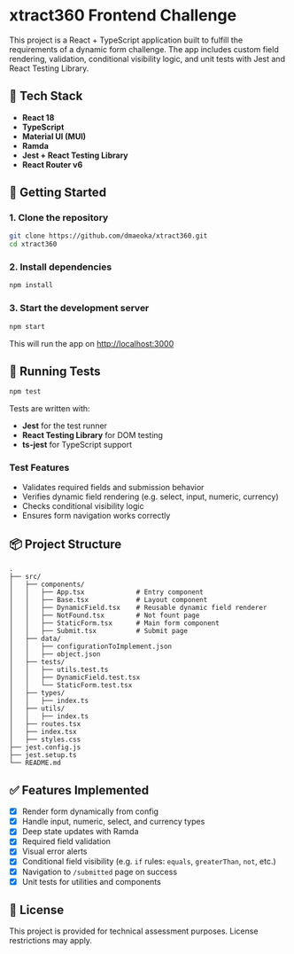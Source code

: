 # xtract360 Frontend Challenge

This project is a React + TypeScript application built to fulfill the requirements of a dynamic form challenge. The app includes custom field rendering, validation, conditional visibility logic, and unit tests with Jest and React Testing Library.

## 🧱 Tech Stack

- **React 18**
- **TypeScript**
- **Material UI (MUI)**
- **Ramda**
- **Jest + React Testing Library**
- **React Router v6**

## 🚀 Getting Started

### 1. Clone the repository

```bash
git clone https://github.com/dmaeoka/xtract360.git
cd xtract360
```

### 2. Install dependencies

```bash
npm install
```

### 3. Start the development server

```bash
npm start
```

This will run the app on [http://localhost:3000](http://localhost:3000)

## 🧪 Running Tests

```bash
npm test
```

Tests are written with:

- **Jest** for the test runner
- **React Testing Library** for DOM testing
- **ts-jest** for TypeScript support

### Test Features

- Validates required fields and submission behavior
- Verifies dynamic field rendering (e.g. select, input, numeric, currency)
- Checks conditional visibility logic
- Ensures form navigation works correctly

## 📦 Project Structure

```
.
├── src/
│   ├── components/
│   │   ├── App.tsx             # Entry component
│   │   ├── Base.tsx            # Layout component
│   │   ├── DynamicField.tsx    # Reusable dynamic field renderer
│   │   ├── NotFound.tsx        # Not fount page
│   │   ├── StaticForm.tsx      # Main form component
│   │   ├── Submit.tsx          # Submit page
│   ├── data/
│   │   ├── configurationToImplement.json
│   │   ├── object.json
│   ├── tests/
│   │   ├── utils.test.ts
│   │   ├── DynamicField.test.tsx
│   │   └── StaticForm.test.tsx
│   ├── types/
│   │   ├── index.ts
│   ├── utils/
│   │   ├── index.ts
│   ├── routes.tsx
│   ├── index.tsx
│   ├── styles.css
├── jest.config.js
├── jest.setup.ts
└── README.md
```

## ✅ Features Implemented

- [x] Render form dynamically from config
- [x] Handle input, numeric, select, and currency types
- [x] Deep state updates with Ramda
- [x] Required field validation
- [x] Visual error alerts
- [x] Conditional field visibility (e.g. `if` rules: `equals`, `greaterThan`, `not`, etc.)
- [x] Navigation to `/submitted` page on success
- [x] Unit tests for utilities and components

## 📄 License

This project is provided for technical assessment purposes. License restrictions may apply.

